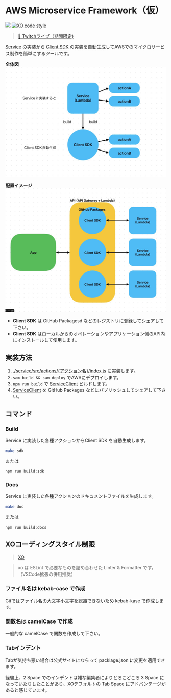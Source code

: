 # AWS Microservice Framework（仮）

![](https://img.shields.io/badge/node-22.x-green)
[![XO code style](https://shields.io/badge/code_style-5ed9c7?logo=xo&labelColor=gray&logoSize=auto)](https://github.com/xojs/xo)

> [📡 Twitchライブ（期間限定)](https://www.twitch.tv/videos/2560384073)

[Service](./service/src/actions) の実装から [Client SDK](./service-client/src/actions) の実装を自動生成してAWSでのマイクロサービス制作を簡単にするツールです。

**全体図**
![全体図](./docs/images/全体図.jpeg)

**配置イメージ**
![配置イメージ](./docs/images/配置イメージ.jpeg)

- **Client SDK** は GitHub Packagesd などのレジストリに登録してシェアして下さい。
- **Client SDK** はローカルからのオペレーションやアプリケーション側のAPI内にインストールして使用します。


## 実装方法

1. [./service/src/actions/{アクション名}/index.js](./service/src/actions) に実装します。
2. ```sam build && sam deploy``` でAWSにデプロイします。
3. ```npm run build``` で [ServiceClient](./service-client) ビルドします。
4. [ServiceClient](./service-client) を GitHub Packages などにパブリッシュしてシェアして下さい。


## コマンド

### Build

Service に実装した各種アクションからClient SDK を自動生成します。

```bash
make sdk
```

または

```bash
npm run build:sdk
```

### Docs

Service に実装した各種アクションのドキュメントファイルを生成します。

```bash
make doc
```

または

```bash
npm run build:docs
```


## XOコーディングスタイル制限

 > [XO](https://github.com/xojs/xo)

> xo は ESLint で必要なものを詰め合わせた Linter & Formatter です。（VSCode拡張の併用推奨）

### ファイル名は kebab-case で作成

Gitではファイル名の大文字小文字を認識できないため kebab-kase で作成します。

### 関数名は camelCase で作成

一般的な camelCase で関数を作成して下さい。

### Tabインデント

Tabが気持ち悪い場合は公式サイトにならって packlage.json に変更を適用できます。

経験上、2 Space でのインデントは雑な編集者によりとろこどころ 3 Space になっていたりしたことがあり、XOデフォルトの Tab Space にアドバンテージがあると感じています。
